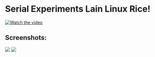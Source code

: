# Serial Experiments Lain Linux Rice!

[![Watch the video](https://img.youtube.com/vi/Leuyjxx0Pm0/maxresdefault.jpg)](https://youtu.be/Leuyjxx0Pm0)

## Screenshots:
![](https://cdn.discordapp.com/attachments/994635840238133299/1337834637296406588/image.png?ex=67a8e319&is=67a79199&hm=ad33f0008de53a47f7a9aaf5090bd51813a9f33b7012f6f4ca706867736f7a70&)
![](https://cdn.discordapp.com/attachments/994635840238133299/1337848631599956079/image.png?ex=67a8f021&is=67a79ea1&hm=c60727e4f92907104b8a3755fb95d06526043820b5aa4f2b79e36de2ca6093b2&)
